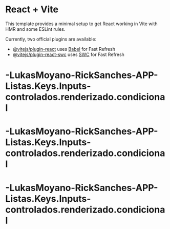 # React + Vite

This template provides a minimal setup to get React working in Vite with HMR and some ESLint rules.

Currently, two official plugins are available:

- [@vitejs/plugin-react](https://github.com/vitejs/vite-plugin-react/blob/main/packages/plugin-react/README.md) uses [Babel](https://babeljs.io/) for Fast Refresh
- [@vitejs/plugin-react-swc](https://github.com/vitejs/vite-plugin-react-swc) uses [SWC](https://swc.rs/) for Fast Refresh
# -LukasMoyano-RickSanches-APP-Listas.Keys.Inputs-controlados.renderizado.condicional
# -LukasMoyano-RickSanches-APP-Listas.Keys.Inputs-controlados.renderizado.condicional
# -LukasMoyano-RickSanches-APP-Listas.Keys.Inputs-controlados.renderizado.condicional
